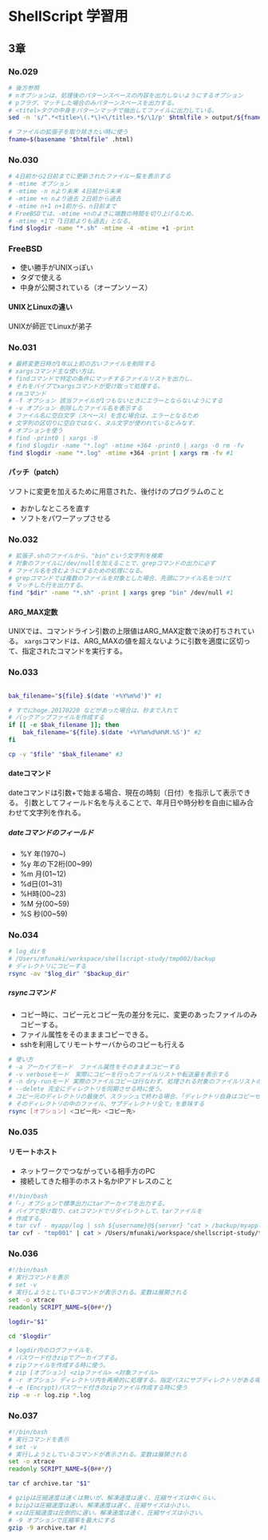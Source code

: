 # ShellScript 学習用

## 3章
### No.029
```bash
# 後方参照
# nオプションは、処理後のパターンスペースの内容を出力しないようにするオプション
# pフラグ、マッチした場合のみパターンスペースを出力する。
# <titel>タグの中身をパターンマッチで抽出してファイルに出力している。
sed -n 's/^.*<title>\(.*\)<\/title>.*$/\1/p' $htmlfile > output/${fname}.txt
```
```bash
# ファイルの拡張子を取り除きたい時に使う
fname=$(basename "$htmlfile" .html)
```
### No.030
```bash
# 4日前から2日前までに更新されたファイル一覧を表示する
# -mtime オプション
# -mtime -n nより未来 4日前から未来
# -mtime +n nより過去 2日前から過去
# -mtime n+1 n+1前から、n日前まで
# FreeBSDでは、-mtime +nのよきに端数の時間を切り上げるため、
# -mtime +1で「1日前よりも過去」となる。
find $logdir -name "*.sh" -mtime -4 -mtime +1 -print
```
### FreeBSD
* 使い勝手がUNIXっぽい
* タダで使える
* 中身が公開されている（オープンソース）
#### UNIXとLinuxの違い
UNIXが師匠でLinuxが弟子

### No.031
```bash
# 最終変更日時が1年以上前の古いファイルを削除する
# xargsコマンド主な使い方は、
# findコマンドで特定の条件にマッチするファイルリストを出力し、
# それをパイプでxargsコマンドが受け取って処理する。
# rmコマンド
# -f オプション 該当ファイルが1つもないときにエラーとならないようにする
# -v オプション 削除したファイル名を表示する
# ファイル名に空白文字（スペース）を含む場合は、エラーとなるため
# 文字列の区切りに空白ではなく、ヌル文字が使われているとみなす、
# オプションを使う
# find -print0 | xargs -0
# find $logdir -name "*.log" -mtime +364 -print0 | xargs -0 rm -fv
find $logdir -name "*.log" -mtime +364 -print | xargs rm -fv #1
```
#### パッチ（patch）
ソフトに変更を加えるために用意された、後付けのプログラムのこと
* おかしなところを直す
* ソフトをパワーアップさせる

### No.032
```bash
# 拡張子.shのファイルから、"bin"という文字列を検索
# 対象のファイルに/dev/nullを加えることで、grepコマンドの出力に必ず
# ファイル名を含むようにするための処理になる。
# grepコマンドでは複数のファイルを対象とした場合、先頭にファイル名をつけて
# マッチした行を出力する。
find "$dir" -name "*.sh" -print | xargs grep "bin" /dev/null #1
```
#### ARG_MAX定数
UNIXでは、コマンドライン引数の上限値はARG_MAX定数で決め打ちされている。
`xargs`コマンドは、ARG_MAXの値を超えないように引数を適度に区切って、指定されたコマンドを実行する。

### No.033
```bash

bak_filename="${file}.$(date '+%Y%m%d')" #1

# すでにhoge.20170220 などがあった場合は、秒まで入れて
# バックアップファイルを作成する
if [[ -e $bak_filename ]]; then
    bak_filename="${file}.$(date '+%Y%m%d%H%M.%S')" #2
fi

cp -v "$file" "$bak_filename" #3
```

#### dateコマンド
dateコマンドは引数+で始まる場合、現在の時刻（日付）を指示して表示できる。
引数としてフィールド名を与えることで、年月日や時分秒を自由に組み合わせて文字列を作れる。
##### dateコマンドのフィールド
* %Y 年(1970~)
* %y 年の下2桁(00~99)
* %m 月(01~12)
* %d日(01~31)
* %H時(00~23)
* %M 分(00~59)
* %S 秒(00~59)

### No.034
```bash
# log_dirを
# /Users/mfunaki/workspace/shellscript-study/tmp002/backup
# ディレクトリにコピーする
rsync -av "$log_dir" "$backup_dir"
```
##### rsyncコマンド
* コピー時に、コピー元とコピー先の差分を元に、変更のあったファイルのみコピーする。
* ファイル属性をそのまままコピーできる。
* sshを利用してリモートサーバからのコピーも行える
```bash
# 使い方
# -a アーカイブモード　ファイル属性をそのまままコピーする
# -v verboseモード　実際にコピーを行ったファイルリストや転送量を表示する
# -n dry-runモード 実際のファイルコピーは行なわず、処理される対象のファイルリストのみ出力される
# --delete 完全にディレクトリを同期させる時に使う。
# コピー元のディレクトリの最後が、スラッシュで終わる場合、「ディレクトリ自身はコピーせず、
# そのディレクトリの中のファイル、サブディレクトリ全て」を意味する
rsync [オプション] <コピー元> <コピー先>
```

### No.035
#### リモートホスト
* ネットワークでつながっている相手方のPC
* 接続してきた相手のホスト名かIPアドレスのこと

```bash
#!/bin/bash
#「-」オプションで標準出力にtarアーカイブを出力する。
# パイプで受け取り、catコマンドでリダイレクトして、tarファイルを
# 作成する。
# tar cvf - myapp/log | ssh ${username}@${server} "cat > /backup/myapplog.tar" #2
tar cvf - "tmp001" | cat > /Users/mfunaki/workspace/shellscript-study/tmp002/tmp001.tar
```

### No.036

```bash
#!/bin/bash
# 実行コマンドを表示
# set -v
# 実行しようとしているコマンドが表示される。変数は展開される
set -o xtrace
readonly SCRIPT_NAME=${0##*/}

logdir="$1"

cd "$logdir"

# logdir内のログファイルを、
# パスワード付きzipでアーカイブする。
# zipファイルを作成する時に使う。
# zip [オプション] <zipファイル> <対象ファイル>
# -r オプション ディレクトリ内を再帰的に処理する。指定パスにサブディレクトリがある場合にはその中身を対象とする。
# -e (Encrypt)パスワード付きのzipファイル作成する時に使う
zip -e -r log.zip *.log
```

### No.037

```bash
#!/bin/bash
# 実行コマンドを表示
# set -v
# 実行しようとしているコマンドが表示される。変数は展開される
set -o xtrace
readonly SCRIPT_NAME=${0##*/}

tar cf archive.tar "$1"

# gzipは圧縮速度は速くは無いが、解凍速度は速く、圧縮サイズは中くらい。
# bzip2は圧縮速度は速い。解凍速度は遅く、圧縮サイズは小さい。
# xzは圧縮速度は圧倒的に遅い。解凍速度は速く、圧縮サイズは小さい。
# -9 オプションで圧縮率を最大にする
gzip -9 archive.tar #1
```